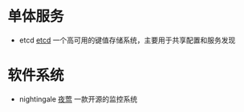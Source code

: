 # 单体服务



- etcd [etcd](https://etcd.io/) 一个高可用的键值存储系统，主要用于共享配置和服务发现



# 软件系统
 
- nightingale   [夜莺](https://flashcat.cloud/product/nightingale/) 一款开源的监控系统
